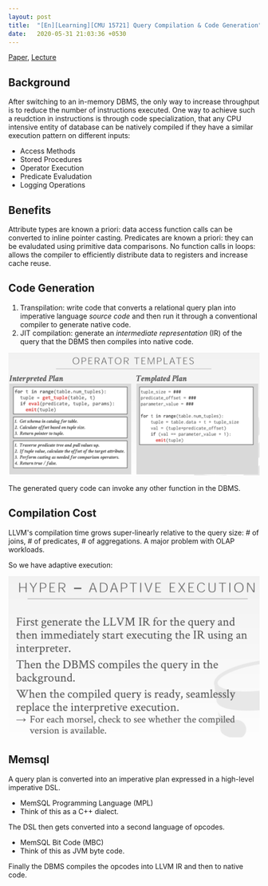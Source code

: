```yaml
---
layout: post
title:  "[En][Learning][CMU 15721] Query Compilation & Code Generation"
date:   2020-05-31 21:03:36 +0530
---
```


[Paper](https://15721.courses.cs.cmu.edu/spring2020/papers/14-compilation/p539-neumann.pdf), [Lecture](https://www.youtube.com/watch?v=DvhqgmRQuAk&list=PLSE8ODhjZXjasmrEd2_Yi1deeE360zv5O&index=14)

## Background
After switching to an in-memory DBMS, the only way to increase throughput is to reduce the number of instructions executed. One way to achieve such a reudction in instructions is through code specialization, that any CPU intensive entity of database can be natively compiled if they have a similar execution pattern on different inputs:
- Access Methods
- Stored Procedures
- Operator Execution
- Predicate Evaludation
- Logging Operations

## Benefits
Attribute types are known a priori: data access function calls can be converted to inline pointer casting.
Predicates are known a priori: they can be evaludated using primitive data comparisons.
No function calls in loops: allows the compiler to efficiently distribute data to registers and increase cache reuse.

## Code Generation
1. Transpilation: write code that converts a relational query plan into imperative language *source code* and then run it through a conventional compiler to generate native code.
2. JIT compilation: generate an *intermediate representation* (IR) of the query that the DBMS then compiles into native code.

![](/assets/pictures/codegen/template.png)

The generated query code can invoke any other function in the DBMS.

## Compilation Cost
LLVM's compilation time grows super-linearly relative to the query size: # of joins, # of predicates, # of aggregations. A major problem with OLAP workloads.

So we have adaptive execution:

![](/assets/pictures/codegen/hyper.png)

## Memsql
A query plan is converted into an imperative plan expressed in a high-level imperative DSL.
- MemSQL Programming Language (MPL)
- Think of this as a C++ dialect.

The DSL then gets converted into a second language of opcodes.
- MemSQL Bit Code (MBC)
- Think of this as JVM byte code.

Finally the DBMS compiles the opcodes into LLVM IR and then to native code.
